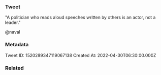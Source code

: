 ### Tweet
"A politician who reads aloud speeches written by others is an actor, not a leader."

@naval

### Metadata
Tweet ID: 1520289347119067138
Created At: 2022-04-30T06:30:00.000Z

### Related

